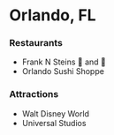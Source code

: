 # Orlando, FL

### Restaurants

- Frank N Steins :beer: and :hotdog:
- Orlando Sushi Shoppe

### Attractions

- Walt Disney World
- Universal Studios

